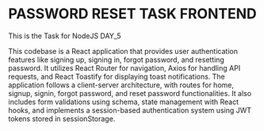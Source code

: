# PASSWORD RESET TASK FRONTEND

This is the Task for NodeJS DAY_5

This codebase is a React application that provides user authentication features like signing up, signing in, forgot password, and resetting password. It utilizes React Router for navigation, Axios for handling API requests, and React Toastify for displaying toast notifications. The application follows a client-server architecture, with routes for home, signup, signin, forgot password, and reset password functionalities. It also includes form validations using schema, state management with React hooks, and implements a session-based authentication system using JWT tokens stored in sessionStorage.